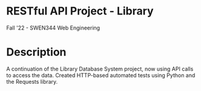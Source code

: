 # RESTful API Project - Library
Fall '22 - SWEN344 Web Engineering

# Description
A continuation of the Library Database System project, now using API calls to access the data. Created HTTP-based automated tests using Python and the Requests library.
